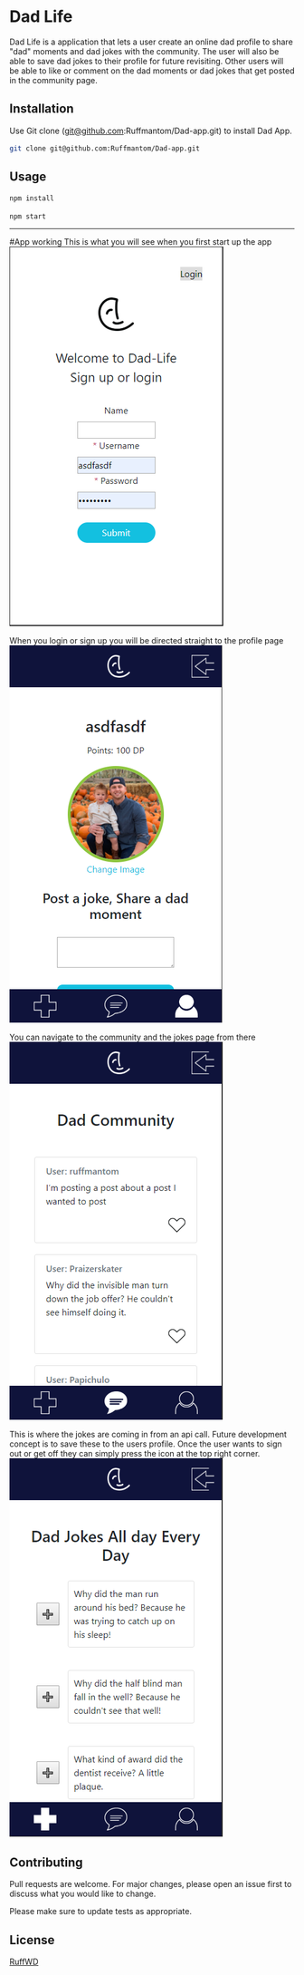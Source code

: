 # Dad Life

Dad Life is a application that lets a user create an online dad profile to share "dad" moments and dad jokes with the community.
The user will also be able to save dad jokes to their profile for future revisiting.
Other users will be able to like or comment on the dad moments or dad jokes that get posted in the community page.

## Installation

Use Git clone (git@github.com:Ruffmantom/Dad-app.git) to install Dad App.

```bash
git clone git@github.com:Ruffmantom/Dad-app.git
```

## Usage

```To start the App
npm install

npm start
```
---
#App working
This is what you will see when you first start up the app
![sign up or log in](/public/images/dadlifeSignIn.PNG)

When you login or sign up you will be directed straight to the profile page
![sign up or log in](/public/images/mobileProfile.PNG)

You can navigate to the community and the jokes page from there
![sign up or log in](/public/images/community.PNG)

This is where the jokes are coming in from an api call. Future development concept is to save these to the users profile. Once the user wants to sign out or get off they can simply press the icon at the top right corner.
![sign up or log in](/public/images/jokespage.PNG)



## Contributing
Pull requests are welcome. For major changes, please open an issue first to discuss what you would like to change.

Please make sure to update tests as appropriate.

## License
[RuffWD](http://www.ruffwd.tech/)
